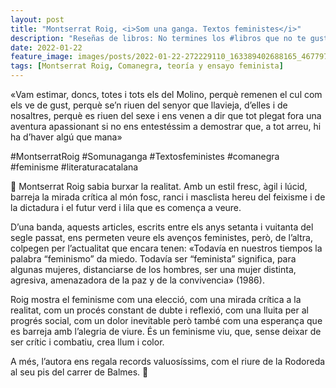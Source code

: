 ```yaml
---
layout: post
title: "Montserrat Roig, <i>Som una ganga. Textos feministes</i>"
description: "Reseñas de libros: No termines los #libros que no te gustan. I els #llibres que t'agraden llegeix-los tants cops com calgui."
date: 2022-01-22
feature_image: images/posts/2022-01-22-272229110_163389402688165_467797840541387578_n_17949687646651888.webp
tags: [Montserrat Roig, Comanegra, teoría y ensayo feminista]
---
```


«Vam estimar, doncs, totes i tots els del Molino, perquè remenen el cul com els ve de gust, perquè se’n riuen del senyor que llavieja, d’elles i de nosaltres, perquè es riuen del sexe i ens venen a dir que tot plegat fora una aventura apassionant si no ens entestéssim a demostrar que, a tot arreu, hi ha d’haver algú que mana»
<!--more-->

#MontserratRoig #Somunaganga #Textosfeministes #comanegra #feminisme #literaturacatalana

💐 Montserrat Roig sabia burxar la realitat. Amb un estil fresc, àgil i lúcid, barreja la mirada crítica al món fosc, ranci i masclista hereu del feixisme i de la dictadura i el futur verd i lila que es comença a veure. 

D’una banda, aquests articles, escrits entre els anys setanta i vuitanta del segle passat, ens permeten veure els avenços feministes, però, de l’altra, colpegen per l’actualitat que encara tenen: «Todavía en nuestros tiempos la palabra “feminismo” da miedo. Todavía ser “feminista” significa, para algunas mujeres, distanciarse de los hombres, ser una mujer distinta, agresiva, amenazadora de la paz y de la convivencia» (1986).

Roig mostra el feminisme com una elecció, com una mirada crítica a la realitat, com un procés constant de dubte i reflexió, com una lluita per al progrés social, com un dolor inevitable però també com una esperança que es barreja amb l’alegria de viure. És un feminisme viu, que, sense deixar de ser crític i combatiu, crea llum i color. 

A més, l’autora ens regala records valuosíssims, com el riure de la Rodoreda al seu pis del carrer de Balmes. 💐
